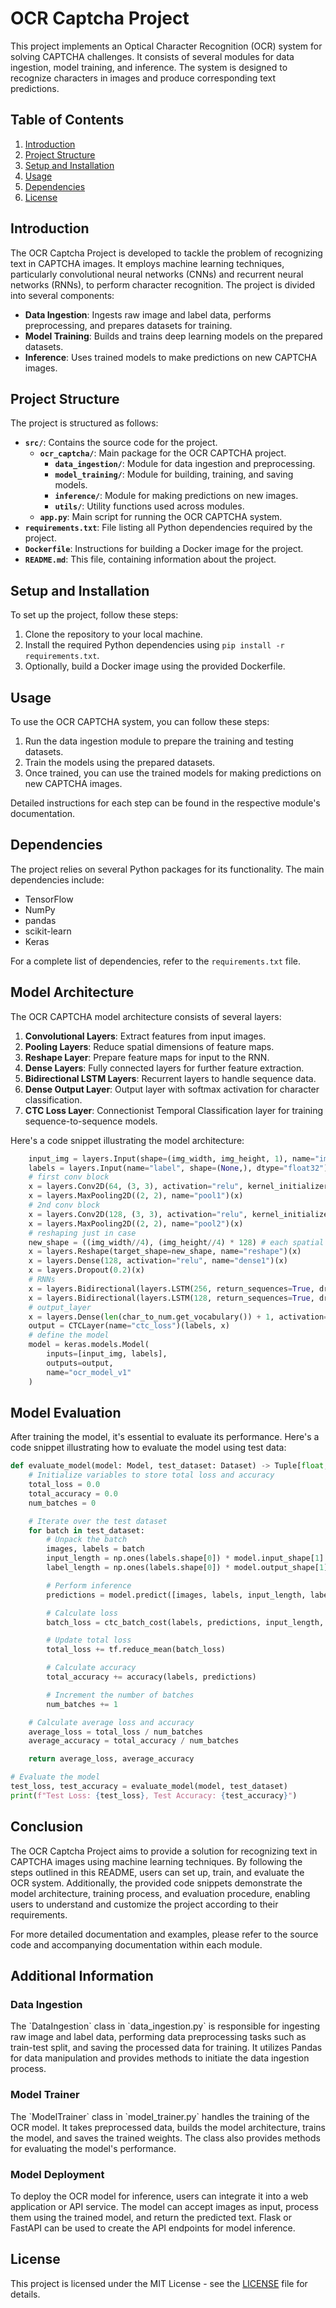 
# OCR Captcha Project

This project implements an Optical Character Recognition (OCR) system for solving CAPTCHA challenges. It consists of several modules for data ingestion, model training, and inference. The system is designed to recognize characters in images and produce corresponding text predictions.

## Table of Contents

1. [Introduction](#introduction)
2. [Project Structure](#project-structure)
3. [Setup and Installation](#setup-and-installation)
4. [Usage](#usage)
5. [Dependencies](#dependencies)
6. [License](#license)

## Introduction

The OCR Captcha Project is developed to tackle the problem of recognizing text in CAPTCHA images. It employs machine learning techniques, particularly convolutional neural networks (CNNs) and recurrent neural networks (RNNs), to perform character recognition. The project is divided into several components:

- **Data Ingestion**: Ingests raw image and label data, performs preprocessing, and prepares datasets for training.
- **Model Training**: Builds and trains deep learning models on the prepared datasets.
- **Inference**: Uses trained models to make predictions on new CAPTCHA images.

## Project Structure

The project is structured as follows:

- **`src/`**: Contains the source code for the project.
  - **`ocr_captcha/`**: Main package for the OCR CAPTCHA project.
    - **`data_ingestion/`**: Module for data ingestion and preprocessing.
    - **`model_training/`**: Module for building, training, and saving models.
    - **`inference/`**: Module for making predictions on new images.
    - **`utils/`**: Utility functions used across modules.
  - **`app.py`**: Main script for running the OCR CAPTCHA system.
- **`requirements.txt`**: File listing all Python dependencies required by the project.
- **`Dockerfile`**: Instructions for building a Docker image for the project.
- **`README.md`**: This file, containing information about the project.

## Setup and Installation

To set up the project, follow these steps:

1. Clone the repository to your local machine.
2. Install the required Python dependencies using `pip install -r requirements.txt`.
3. Optionally, build a Docker image using the provided Dockerfile.

## Usage

To use the OCR CAPTCHA system, you can follow these steps:

1. Run the data ingestion module to prepare the training and testing datasets.
2. Train the models using the prepared datasets.
3. Once trained, you can use the trained models for making predictions on new CAPTCHA images.

Detailed instructions for each step can be found in the respective module's documentation.

## Dependencies

The project relies on several Python packages for its functionality. The main dependencies include:

- TensorFlow
- NumPy
- pandas
- scikit-learn
- Keras

For a complete list of dependencies, refer to the `requirements.txt` file.

## Model Architecture

The OCR CAPTCHA model architecture consists of several layers:

1. **Convolutional Layers**: Extract features from input images.
2. **Pooling Layers**: Reduce spatial dimensions of feature maps.
3. **Reshape Layer**: Prepare feature maps for input to the RNN.
4. **Dense Layers**: Fully connected layers for further feature extraction.
5. **Bidirectional LSTM Layers**: Recurrent layers to handle sequence data.
6. **Dense Output Layer**: Output layer with softmax activation for character classification.
7. **CTC Loss Layer**: Connectionist Temporal Classification layer for training sequence-to-sequence models.

Here's a code snippet illustrating the model architecture:

```python
    input_img = layers.Input(shape=(img_width, img_height, 1), name="image", dtype="float32")
    labels = layers.Input(name="label", shape=(None,), dtype="float32")
    # first conv block
    x = layers.Conv2D(64, (3, 3), activation="relu", kernel_initializer="he_normal", padding="same", name="conv1",)(input_img)
    x = layers.MaxPooling2D((2, 2), name="pool1")(x)
    # 2nd conv block
    x = layers.Conv2D(128, (3, 3), activation="relu", kernel_initializer="he_normal", padding="same", name="conv2",)(x)
    x = layers.MaxPooling2D((2, 2), name="pool2")(x)
    # reshaping just in case
    new_shape = ((img_width//4), (img_height//4) * 128) # each spatial location will be denoted by 64 values
    x = layers.Reshape(target_shape=new_shape, name="reshape")(x)
    x = layers.Dense(128, activation="relu", name="dense1")(x)
    x = layers.Dropout(0.2)(x)
    # RNNs
    x = layers.Bidirectional(layers.LSTM(256, return_sequences=True, dropout=0.25))(x)
    x = layers.Bidirectional(layers.LSTM(128, return_sequences=True, dropout=0.25))(x)
    # output_layer
    x = layers.Dense(len(char_to_num.get_vocabulary()) + 1, activation="softmax", name="dense2")(x)
    output = CTCLayer(name="ctc_loss")(labels, x)
    # define the model
    model = keras.models.Model(
        inputs=[input_img, labels],
        outputs=output,
        name="ocr_model_v1"
    )
```

## Model Evaluation

After training the model, it's essential to evaluate its performance. Here's a code snippet illustrating how to evaluate the model using test data:

```python
def evaluate_model(model: Model, test_dataset: Dataset) -> Tuple[float, float]:
    # Initialize variables to store total loss and accuracy
    total_loss = 0.0
    total_accuracy = 0.0
    num_batches = 0

    # Iterate over the test dataset
    for batch in test_dataset:
        # Unpack the batch
        images, labels = batch
        input_length = np.ones(labels.shape[0]) * model.input_shape[1]
        label_length = np.ones(labels.shape[0]) * model.output_shape[1]

        # Perform inference
        predictions = model.predict([images, labels, input_length, label_length])

        # Calculate loss
        batch_loss = ctc_batch_cost(labels, predictions, input_length, label_length)

        # Update total loss
        total_loss += tf.reduce_mean(batch_loss)

        # Calculate accuracy
        total_accuracy += accuracy(labels, predictions)

        # Increment the number of batches
        num_batches += 1

    # Calculate average loss and accuracy
    average_loss = total_loss / num_batches
    average_accuracy = total_accuracy / num_batches

    return average_loss, average_accuracy

# Evaluate the model
test_loss, test_accuracy = evaluate_model(model, test_dataset)
print(f"Test Loss: {test_loss}, Test Accuracy: {test_accuracy}")
```

## Conclusion

The OCR Captcha Project aims to provide a solution for recognizing text in CAPTCHA images using machine learning techniques. By following the steps outlined in this README, users can set up, train, and evaluate the OCR system. Additionally, the provided code snippets demonstrate the model architecture, training process, and evaluation procedure, enabling users to understand and customize the project according to their requirements.

For more detailed documentation and examples, please refer to the source code and accompanying documentation within each module.

## Additional Information

### Data Ingestion
The \`DataIngestion\` class in \`data_ingestion.py\` is responsible for ingesting raw image and label data, performing data preprocessing tasks such as train-test split, and saving the processed data for training. It utilizes Pandas for data manipulation and provides methods to initiate the data ingestion process.

### Model Trainer
The \`ModelTrainer\` class in \`model_trainer.py\` handles the training of the OCR model. It takes preprocessed data, builds the model architecture, trains the model, and saves the trained weights. The class also provides methods for evaluating the model's performance.

### Model Deployment
To deploy the OCR model for inference, users can integrate it into a web application or API service. The model can accept images as input, process them using the trained model, and return the predicted text. Flask or FastAPI can be used to create the API endpoints for model inference.

## License

This project is licensed under the MIT License - see the [LICENSE](LICENSE) file for details.
